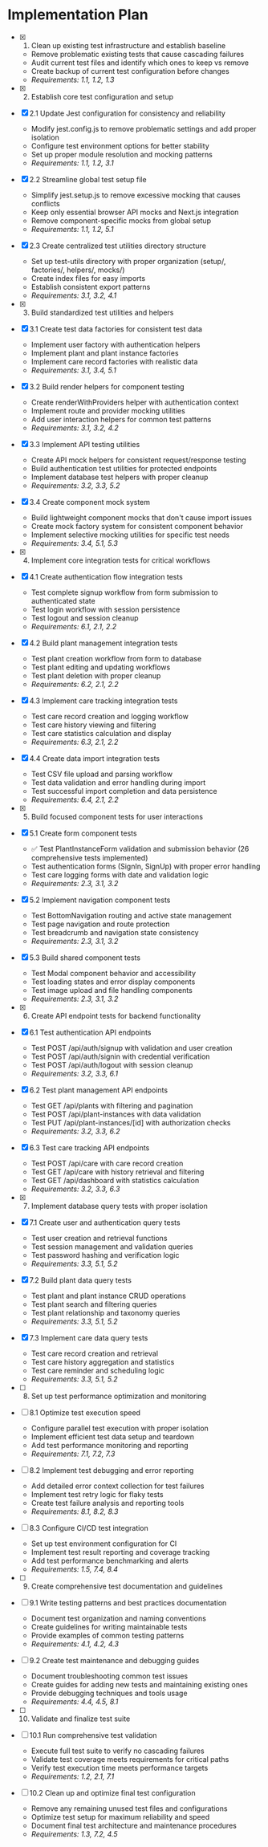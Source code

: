 # Implementation Plan

- [x] 1. Clean up existing test infrastructure and establish baseline
  - Remove problematic existing tests that cause cascading failures
  - Audit current test files and identify which ones to keep vs remove
  - Create backup of current test configuration before changes
  - _Requirements: 1.1, 1.2, 1.3_

- [x] 2. Establish core test configuration and setup
- [x] 2.1 Update Jest configuration for consistency and reliability
  - Modify jest.config.js to remove problematic settings and add proper isolation
  - Configure test environment options for better stability
  - Set up proper module resolution and mocking patterns
  - _Requirements: 1.1, 1.2, 3.1_

- [x] 2.2 Streamline global test setup file
  - Simplify jest.setup.js to remove excessive mocking that causes conflicts
  - Keep only essential browser API mocks and Next.js integration
  - Remove component-specific mocks from global setup
  - _Requirements: 1.1, 1.2, 5.1_

- [x] 2.3 Create centralized test utilities directory structure
  - Set up test-utils directory with proper organization (setup/, factories/, helpers/, mocks/)
  - Create index files for easy imports
  - Establish consistent export patterns
  - _Requirements: 3.1, 3.2, 4.1_

- [x] 3. Build standardized test utilities and helpers
- [x] 3.1 Create test data factories for consistent test data
  - Implement user factory with authentication helpers
  - Implement plant and plant instance factories
  - Implement care record factories with realistic data
  - _Requirements: 3.1, 3.4, 5.1_

- [x] 3.2 Build render helpers for component testing
  - Create renderWithProviders helper with authentication context
  - Implement route and provider mocking utilities
  - Add user interaction helpers for common test patterns
  - _Requirements: 3.1, 3.2, 4.2_

- [x] 3.3 Implement API testing utilities
  - Create API mock helpers for consistent request/response testing
  - Build authentication test utilities for protected endpoints
  - Implement database test helpers with proper cleanup
  - _Requirements: 3.2, 3.3, 5.2_

- [x] 3.4 Create component mock system
  - Build lightweight component mocks that don't cause import issues
  - Create mock factory system for consistent component behavior
  - Implement selective mocking utilities for specific test needs
  - _Requirements: 3.4, 5.1, 5.3_

- [x] 4. Implement core integration tests for critical workflows
- [x] 4.1 Create authentication flow integration tests
  - Test complete signup workflow from form submission to authenticated state
  - Test login workflow with session persistence
  - Test logout and session cleanup
  - _Requirements: 6.1, 2.1, 2.2_

- [x] 4.2 Build plant management integration tests
  - Test plant creation workflow from form to database
  - Test plant editing and updating workflows
  - Test plant deletion with proper cleanup
  - _Requirements: 6.2, 2.1, 2.2_

- [x] 4.3 Implement care tracking integration tests
  - Test care record creation and logging workflow
  - Test care history viewing and filtering
  - Test care statistics calculation and display
  - _Requirements: 6.3, 2.1, 2.2_

- [x] 4.4 Create data import integration tests
  - Test CSV file upload and parsing workflow
  - Test data validation and error handling during import
  - Test successful import completion and data persistence
  - _Requirements: 6.4, 2.1, 2.2_

- [x] 5. Build focused component tests for user interactions
- [x] 5.1 Create form component tests
  - ✅ Test PlantInstanceForm validation and submission behavior (26 comprehensive tests implemented)
  - Test authentication forms (SignIn, SignUp) with proper error handling
  - Test care logging forms with date and validation logic
  - _Requirements: 2.3, 3.1, 3.2_

- [x] 5.2 Implement navigation component tests
  - Test BottomNavigation routing and active state management
  - Test page navigation and route protection
  - Test breadcrumb and navigation state consistency
  - _Requirements: 2.3, 3.1, 3.2_

- [x] 5.3 Build shared component tests
  - Test Modal component behavior and accessibility
  - Test loading states and error display components
  - Test image upload and file handling components
  - _Requirements: 2.3, 3.1, 3.2_

- [x] 6. Create API endpoint tests for backend functionality
- [x] 6.1 Test authentication API endpoints
  - Test POST /api/auth/signup with validation and user creation
  - Test POST /api/auth/signin with credential verification
  - Test POST /api/auth/logout with session cleanup
  - _Requirements: 3.2, 3.3, 6.1_

- [x] 6.2 Test plant management API endpoints
  - Test GET /api/plants with filtering and pagination
  - Test POST /api/plant-instances with data validation
  - Test PUT /api/plant-instances/[id] with authorization checks
  - _Requirements: 3.2, 3.3, 6.2_

- [x] 6.3 Test care tracking API endpoints
  - Test POST /api/care with care record creation
  - Test GET /api/care with history retrieval and filtering
  - Test GET /api/dashboard with statistics calculation
  - _Requirements: 3.2, 3.3, 6.3_

- [x] 7. Implement database query tests with proper isolation
- [x] 7.1 Create user and authentication query tests
  - Test user creation and retrieval functions
  - Test session management and validation queries
  - Test password hashing and verification logic
  - _Requirements: 3.3, 5.1, 5.2_

- [x] 7.2 Build plant data query tests
  - Test plant and plant instance CRUD operations
  - Test plant search and filtering queries
  - Test plant relationship and taxonomy queries
  - _Requirements: 3.3, 5.1, 5.2_

- [x] 7.3 Implement care data query tests
  - Test care record creation and retrieval
  - Test care history aggregation and statistics
  - Test care reminder and scheduling logic
  - _Requirements: 3.3, 5.1, 5.2_

- [ ] 8. Set up test performance optimization and monitoring
- [ ] 8.1 Optimize test execution speed
  - Configure parallel test execution with proper isolation
  - Implement efficient test data setup and teardown
  - Add test performance monitoring and reporting
  - _Requirements: 7.1, 7.2, 7.3_

- [ ] 8.2 Implement test debugging and error reporting
  - Add detailed error context collection for test failures
  - Implement test retry logic for flaky tests
  - Create test failure analysis and reporting tools
  - _Requirements: 8.1, 8.2, 8.3_

- [ ] 8.3 Configure CI/CD test integration
  - Set up test environment configuration for CI
  - Implement test result reporting and coverage tracking
  - Add test performance benchmarking and alerts
  - _Requirements: 1.5, 7.4, 8.4_

- [ ] 9. Create comprehensive test documentation and guidelines
- [ ] 9.1 Write testing patterns and best practices documentation
  - Document test organization and naming conventions
  - Create guidelines for writing maintainable tests
  - Provide examples of common testing patterns
  - _Requirements: 4.1, 4.2, 4.3_

- [ ] 9.2 Create test maintenance and debugging guides
  - Document troubleshooting common test issues
  - Create guides for adding new tests and maintaining existing ones
  - Provide debugging techniques and tools usage
  - _Requirements: 4.4, 4.5, 8.1_

- [ ] 10. Validate and finalize test suite
- [ ] 10.1 Run comprehensive test validation
  - Execute full test suite to verify no cascading failures
  - Validate test coverage meets requirements for critical paths
  - Verify test execution time meets performance targets
  - _Requirements: 1.2, 2.1, 7.1_

- [ ] 10.2 Clean up and optimize final test configuration
  - Remove any remaining unused test files and configurations
  - Optimize test setup for maximum reliability and speed
  - Document final test architecture and maintenance procedures
  - _Requirements: 1.3, 7.2, 4.5_
